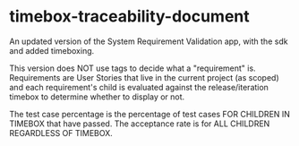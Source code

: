 timebox-traceability-document
=============================

An updated version of the System Requirement Validation app, with the sdk and added timeboxing.

This version does NOT use tags to decide what a "requirement" is.  Requirements are User Stories that live in the current project (as scoped) and each requirement's child is evaluated against the release/iteration timebox to determine whether to display or not.  

The test case percentage is the percentage of test cases FOR CHILDREN IN TIMEBOX that have passed.  The acceptance rate is for ALL CHILDREN REGARDLESS OF TIMEBOX.


